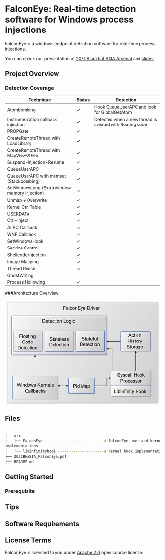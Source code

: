 # FalconEye: Real-time detection software for Windows process injections

FalconEye is a windows endpoint detection software for real-time process
injections.

You can check our presentation at [2021 Blackhat ASIA Arsenal](https://www.blackhat.com/asia-21/arsenal/schedule/#falconeye-windows-process-injection-techniques---catch-them-all-22612) and [slides](https://github.com/rajiv2790/FalconEye/blob/main/2021BHASIA_FalconEye.pdf).

## Project Overview

### Detection Coverage
| Technique                          | Status   | Detection  |
| -------------                      | -------- | -----------|
| Atombombing                        | &check;  | Hook QueueUserAPC and look for GlobalGetAtom  |
| Instrumentation callback injection | &check;  | Detected when a new thread is created with floating code |
| PROPGate                           | &check;       |    |
| CreateRemoteThread with LoadLibrary| &check;       |    |
| CreateRemoteThread with MapViewOfFile | &check;       |    |
| Suspend-Injection-Resume | &check;       |    |
| QueueUserAPC | &check;       |    |
| QueueUserAPC with memset (Stackbombing) | &check;       |    |
| SetWindowLong (Extra window memory injection) | &check;       |    |
| Unmap + Overwrite | &check;       |    |
| Kernel Ctrl Table | &check;       |    |
| USERDATA | &check;       |    |
| Ctrl-inject | &check;       |    |
| ALPC Callback | &check;       |    |
| WNF Callback | &check;       |    |
| SetWindowsHook | &check;       |    |
| Service Control | &check;       |    |
| Shellcode injection | &check;       |    |
| Image Mapping | &check;       |    |
| Thread Reuse | &check;       |    |
| GhostWriting |        |    |
| Process Hollowing | &check;       |    |

###Architecture Overview

![alt text](diagrams/FalconEye_Software_Architecture.png)

## Files
```bash
.
├── src 
│   ├── FalconEye ---------------------------# FalconEye user and kernel space
implementations
│   └── libinfinityhook ---------------------# Kernel hook implementation
├── 2021BHASIA_FalconEye.pdf
├── README.md
```

## Getting Started


### Prerequisite


## Tips

## Software Requirements

## License Terms
FalconEye is licensed to you under [Apache 2.0](COPYING) open source license. 
